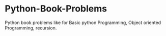 # Python-Book-Problems
Python book problems like for Basic python Programming, Object oriented Programming, recursion.
